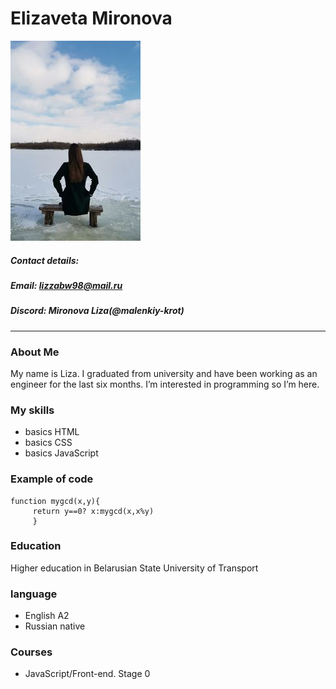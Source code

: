 # **Elizaveta Mironova**
![My photo](https://github.com/malenkiy-krot/rsschool-cv/blob/gh-pages/img.png?raw=true)
##### *Contact details:*
##### Email: lizzabw98@mail.ru
##### Discord: Mironova Liza(@malenkiy-krot)
##### 
---
### About Me
 My name is Liza. I graduated from university and have been working as an engineer for the last six months. I’m interested in programming so I’m here.
### My skills
* basics HTML
* basics СSS
* basics JavaScript
### Example of code
```
function mygcd(x,y){
     return y==0? x:mygcd(x,x%y)
     }
```
### Education
Higher education in Belarusian State University of Transport
### language
* English A2
* Russian native
### Courses
* JavaScript/Front-end. Stage 0
